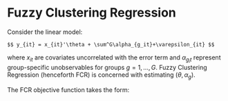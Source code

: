 # Fuzzy Clustering Regression

Consider the linear model:

    $$ y_{it} = x_{it}'\theta + \sum^G\alpha_{g_it}+\varepsilon_{it} $$
where $x_{it}$ are covariates uncorrelated with the error term and $\alpha_{g_it}$ represent group-specific unobservables for groups $g=1,\ldots,G$. Fuzzy Clustering Regression (henceforth FCR) is concerned with estimating $(\theta,\alpha_g)$.

The FCR objective function takes the form:
